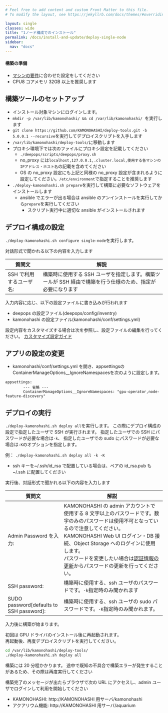 ```yaml
---
# Feel free to add content and custom Front Matter to this file.
# To modify the layout, see https://jekyllrb.com/docs/themes/#overriding-theme-defaults

layout: single
classes: wide
title: "1ノード構成でのインストール"
permalink: /docs/install-and-update/deploy-single-node
sidebar:
  nav: "docs"
---
```


#### 構築の準備

- [マシンの要件](/docs/install-and-update/prerequisite)に合わせた設定をしてください
- CPU8 コアメモリ 32GB 以上を推奨します

## 構築ツールのセットアップ

- インストール対象マシンにログインします。
- `mkdir -p /var/lib/kamonohashi/ && cd /var/lib/kamonohashi/ `を実行します
- `git clone https://github.com/KAMONOHASHI/deploy-tools.git -b 5.0.0.1 --recursive`を実行してデプロイスクリプトを入手します
- `/var/lib/kamonohashi/deploy-tools/`に移動します
- プロキシ環境下では次のファイルにプロキシ設定を記載してください
  - `./deepops/scripts/deepops/proxy.sh`
  - no_proxy には`localhost,127.0.0.1,.cluster.local,使用する各マシンのIPアドレス・ホスト名`の記載を含めてください
  - OS の no_proxy 設定にも上記と同様の no_proxy 設定が含まれるように設定してください。`/etc/environment`で指定することを推奨します
- `./deploy-kamonohashi.sh prepare`を実行して構築に必要なソフトウェアをインストールします
  - ansible でエラーが出る場合は ansible のアンインストールを実行してから`prepare`を実行してください
    - スクリプト実行中に適切な ansible がインストールされます

## デプロイ構成の設定

`./deploy-kamonohashi.sh configure single-node`を実行します。

対話形式で聞かれる以下の内容を入力します

| 質問文                  | 解説                                                                                                       |
| ----------------------- | ---------------------------------------------------------------------------------------------------------- |
| SSH で利用するユーザ名: | 構築時に使用する SSH ユーザを指定します。構築ツールが SSH 経由で構築を行う仕様のため、指定が必要になります |

入力内容に応じ、以下の設定ファイルに書き込みが行われます

- deepops の設定ファイル(deepops/config/inventry)
- kamonohashi の設定ファイル(kamonohashi/conf/settings.yml)

設定内容をカスタマイズする場合は次を参照し、設定ファイルの編集を行ってください。
[カスタマイズ設定ガイド](/docs/install-and-update/customize-4x)

## アプリの設定の変更

- kamonohashi/conf/settings.yml を開き、appsettingsの ContainerManageOptions__IgnoreNamespacesを次のように設定します。
```
appsettings:
        --- 省略 ---
        ContainerManageOptions__IgnoreNamespaces: "gpu-operator,node-feature-discovery"
```

## デプロイの実行

`./deploy-kamonohashi.sh deploy all`を実行します。
この際にデプロイ構成の設定で指定したユーザで SSH が実行されます。
指定したユーザでの SSH にパスワードが必要な場合は`-k`、
指定したユーザでの sudo にパスワードが必要な場合は`-K`のオプションを指定します。

例： `./deploy-kamonohashi.sh deploy all -k -K`

- ssh キーを~/.ssh/id_rsa で配置している場合は、ペアの id_rsa.pub も~/.ssh に配置してください

実行後、対話形式で聞かれる以下の内容を入力します

| 質問文                                   | 解説                                                                                                                                                                                                                                                                                                                                            |
| ---------------------------------------- | ----------------------------------------------------------------------------------------------------------------------------------------------------------------------------------------------------------------------------------------------------------------------------------------------------------------------------------------------- |
| Admin Password を入力:                   | KAMONOHASHI の admin アカウントで使用する 8 文字以上のパスワードです。数字のみのパスワードは使用不可となっているので注意してください。KAMONOHASHI Web UI ログイン・DB 接続、Object Storage へのログインに使用します。<br>パスワードを変更したい場合は[認証情報の更新](/docs/how-to/infra/#認証情報の更新)からパスワードの更新を行ってください。 |
| SSH password:                            | 構築時に使用する、ssh ユーザのパスワードです。`-k`指定時のみ聞かれます                                                                                                                                                                                                                                                                          |
| SUDO password[defaults to SSH password]: | 構築時に使用する、ssh ユーザの sudo パスワードです。`-K`指定時のみ聞かれます。                                                                                                                                                                                                                                                                  |

入力後に構築が始まります。

初回は GPU ドライバのインストール後に再起動されます。  
再起動後、再度デプロイスクリプトを実行してください。

```bash
cd /var/lib/kamonohashi/deploy-tools/
./deploy-kamonohashi.sh deploy all
```

構築には 20 分程かかります。
途中で既知の不具合で構築エラーが発生することがあるため、その際は再度実行してください

構築完了のメッセージが出たらブラウザで次の URL にアクセスし、admin ユーザでログインして利用を開始してください

- KAMONOHASHI: http://KAMONOHASHI 用サーバ/kamonohashi
- アクアリウム機能: http://KAMONOHASHI 用サーバ/aquarium
